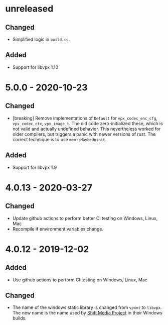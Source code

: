 # unreleased

## Changed

* Simplified logic in `build.rs`.

## Added

* Support for libvpx 1.10

# 5.0.0 - 2020-10-23

## Changed

* [breaking] Remove implementations of `Default` for `vpx_codec_enc_cfg`,
  `vpx_codec_ctx`, `vpx_image_t`. The old code zero-initialized these, which is
  not valid and actually undefined behavior. This nevertheless worked for older
  compilers, but triggers a panic with newer versions of rust. The correct
  technique is to use `mem::MaybeUninit`.

## Added

* Support for libvpx 1.9

# 4.0.13 - 2020-03-27

## Changed

* Update github actions to perform better CI testing on Windows, Linux, Mac
* Recompile if environment variables change.

# 4.0.12 - 2019-12-02

## Added

* Use github actions to perform CI testing on Windows, Linux, Mac

## Changed

* The name of the windows static library is changed from `vpxmt` to `libvpx`.
  The new name is the name used by [Shift Media
  Project](https://github.com/ShiftMediaProject/libvpx) in their Windows builds.
